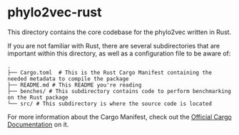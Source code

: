 # phylo2vec-rust

This directory contains the core codebase for the phylo2vec written in Rust.

If you are not familiar with Rust, there are several subdirectories that are important
within this directory, as well as a configuration file to be aware of:

```console
.
├── Cargo.toml  # This is the Rust Cargo Manifest containing the needed metadata to compile the package
├── README.md # This README you're reading
├── benches/ # This subdirectory contains code to perform benchmarking on the Rust package
└── src/ # This subdirectory is where the source code is located
```

For more information about the Cargo Manifest, check out the 
[Official Cargo Documentation](https://doc.rust-lang.org/cargo/reference/manifest.html) on it.

